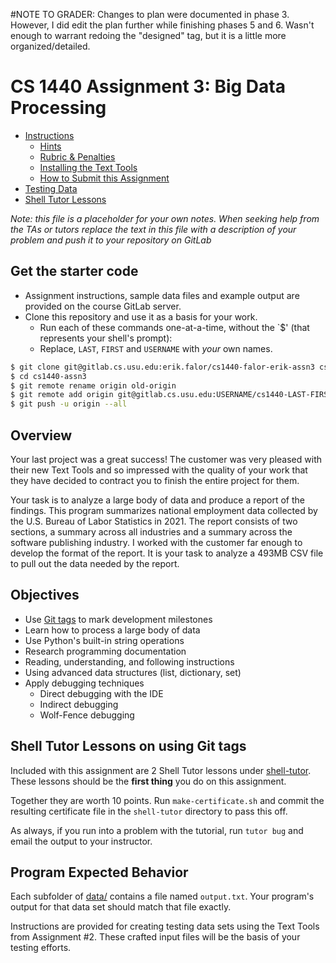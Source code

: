 #NOTE TO GRADER: Changes to plan were documented in phase 3. However, I did edit the plan further while finishing phases
5 and 6. Wasn't enough to warrant redoing the "designed" tag, but it is a little more organized/detailed. 

# CS 1440 Assignment 3: Big Data Processing

*   [Instructions](./instructions/README.md)
    *   [Hints](./instructions/Hints.md)
    *   [Rubric & Penalties](./instructions/Rubric.md)
    *   [Installing the Text Tools](./instructions/Installing_Text_Tools.md)
    *   [How to Submit this Assignment](./instructions/How_To_Submit_Assignments.md)
*   [Testing Data](./data/README.md)
*   [Shell Tutor Lessons](./shell-tutor/README.md)

*Note: this file is a placeholder for your own notes.  When seeking help from the TAs or tutors replace the text in this file with a description of your problem and push it to your repository on GitLab*

## Get the starter code

*   Assignment instructions, sample data files and example output are provided on the course GitLab server.
*   Clone this repository and use it as a basis for your work.
    *   Run each of these commands one-at-a-time, without the `$' (that represents your shell's prompt):
    *   Replace, `LAST`, `FIRST` and `USERNAME` with *your* own names.

```bash
$ git clone git@gitlab.cs.usu.edu:erik.falor/cs1440-falor-erik-assn3 cs1440-assn3
$ cd cs1440-assn3
$ git remote rename origin old-origin
$ git remote add origin git@gitlab.cs.usu.edu:USERNAME/cs1440-LAST-FIRST-assn3.git
$ git push -u origin --all
```


## Overview

Your last project was a great success! The customer was very pleased with their
new Text Tools and so impressed with the quality of your work that they have
decided to contract you to finish the entire project for them.

Your task is to analyze a large body of data and produce a report of the
findings.  This program summarizes national employment data collected by the
U.S. Bureau of Labor Statistics in 2021.  The report consists of two sections,
a summary across all industries and a summary across the software publishing
industry.  I worked with the customer far enough to develop the format of the
report.  It is your task to analyze a 493MB CSV file to pull out the data
needed by the report.



## Objectives

-   Use [Git tags](./instructions/README.md#following-the-software-development-plan) to mark development milestones
-   Learn how to process a large body of data
-   Use Python's built-in string operations
-   Research programming documentation
-   Reading, understanding, and following instructions
-   Using advanced data structures (list, dictionary, set)
-   Apply debugging techniques
    -   Direct debugging with the IDE
    -   Indirect debugging
    -   Wolf-Fence debugging



## Shell Tutor Lessons on using Git tags

Included with this assignment are 2 Shell Tutor lessons under
[shell-tutor](./shell-tutor/).  These lessons should be the **first thing** you
do on this assignment.

Together they are worth 10 points.  Run `make-certificate.sh` and commit the
resulting certificate file in the `shell-tutor` directory to pass this off.

As always, if you run into a problem with the tutorial, run `tutor bug` and
email the output to your instructor.



## Program Expected Behavior

Each subfolder of [data/](data) contains a file named `output.txt`.
Your program's output for that data set should match that file exactly.

Instructions are provided for creating testing data sets using the Text Tools
from Assignment #2.  These crafted input files will be the basis of your
testing efforts.
